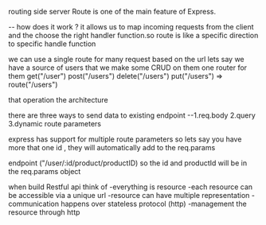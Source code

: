 routing side server 
Route is one of the main feature of Express. 

-- how does it work ? 
it allows us to map incoming requests from the client and the choose the right handler function.so route is like a specific direction to specific handle function


we can use a single route for many request based on the url 
lets say we have a source of users that we make some CRUD on them
one router for them 
get("/user") post("/users") delete("/users") put("/users") => route("/users")

that operation the architecture 


there are three ways to send data to existing endpoint
 --1.req.body
   2.query
   3.dynamic route parameters 

express has support for multiple route parameters 
so lets say you have more that one id , they will automatically add to the req.params 

endpoint ("/user/:id/product/productID)
so the id and productId will be in the req.params object


when build Restful api think of 
  -everything is resource 
  -each resource can be accessible via a unique url
  -resource can have multiple representation 
  -communication happens over stateless protocol (http)
  -management the resource through http 

